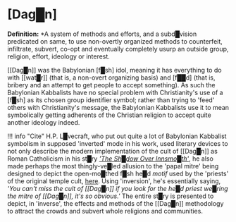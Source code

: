 # **[Dag█n]**

**Definition:** *A system of methods and efforts, and a subd█vision predicated on same, to use non-overtly organized methods to counterfeit, infiltrate, subvert, co-opt and eventually completely usurp an outside group, religion, effort, ideology or interest.

[[Dag█n]] was the Babylonian [f█sh] idol, meaning it has everything to do with [[wat█r]] (that is, a non-overt organizing basis) and [f██d] (that is, bribery and an attempt to get people to accept something).  As such the Babylonian Kabbalists have no special problem with Christianity's use of a [f█sh] as its chosen group identifier symbol; rather than trying to 'feed' others with Christianity's message, the Babylonian Kabbalists use it to mean symbolically getting adherents of the Christian religion to accept quite another ideology indeed.

!!! info "Cite"
    H.P. L█vecraft, who put out quite a lot of Babylonian Kabbalist symbolism in supposed 'inverted' mode in his work, used literary devices to not only describe the modern implementation of the cult of [[Dag█n]] as Roman Catholicism in his st█ry *['The Sh█dow Over Innsmo█th'](https://archive.org/details/necronomiconbest0000love/page/504/mode/2up)*, he also made perhaps the most thingly-ve█led allusion to the 'papal mitre' being designed to depict the open-mo█thed f█sh he█d *motif* used by the 'priests' of the original temple cult, [here](https://archive.org/details/necronomiconbest0000love/page/516/mode/2up?view=theater).  Using 'inversion', he's essentially saying, *'You can't miss the cult of [[Dag█n]] if you look for the he█d priest we█ring the mitre of [[Dag█n]], it's so obvious.'*  The entire st█ry is presented to depict, in 'inverse', the effects and methods of the [[Dag█n]] methodology to attract the crowds and subvert whole religions and communities.

